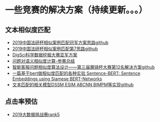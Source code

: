 # 一些竞赛的解决方案（持续更新。。。）
## 文本相似度匹配
* [2019中国法研杯相似案例匹配冠军方案思路](http://baijiahao.baidu.com/s?id=1648388541454850584&wfr=spider&for=pc)[github](https://github.com/GuidoPaul/CAIL2019)
* [2019中国法研杯相似案例匹配第7思路](https://zhuanlan.zhihu.com/p/88207736)[github](https://github.com/hecongqing/CAIL2019)
* [DigSci科学数据挖掘大赛亚军方案](https://blog.csdn.net/lemonbit/article/details/102849103)
* [问题对语义相似度计算-参赛总结](https://blog.csdn.net/stay_foolish12/article/details/89381728)
* [智能客服问题相似度算法设计——第三届魔镜杯大赛第12名解决方案](https://www.jianshu.com/p/827dd447daf9?utm_campaign=hugo&utm_medium=reader_share&utm_content=note&utm_source=qq)[github](https://github.com/LittletreeZou/Question-Pairs-Matching)
* [一篇基于bert做相似度匹配的各种实验 Sentence-BERT: Sentence Embeddings using Siamese BERT-Networks](https://arxiv.org/pdf/1908.10084.pdf)
* [文本匹配的相关模型DSSM,ESIM,ABCNN,BIMPM等实现](https://blog.csdn.net/pengmingpengming/article/details/88534968)[github](https://github.com/pengming617/text_matching)

## 点击率预估
* [2019大数据挑战赛rank5](https://github.com/LiuYaKu/2019-rank5)